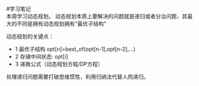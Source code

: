 #学习笔记  
本周学习动态规划。
动态规划本质上要解决的问题就是递归或者分治问题，其最大的不同是拥有动态规划拥有"最优子结构"  

动态规划的关键点：  
* 1 最优子结构 opt\[n\]=best_of(opt\[n-1\],opt\[n-2\],...)  
* 2 存储中间状态: opt\[i\]  
* 3 递推公式（动态规划方程/DP方程）

处理递归问题需要打破思维惯性，利用归纳法代替人肉递归。

